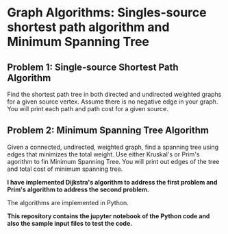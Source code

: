 # Graph Algorithms: Singles-source shortest path algorithm and Minimum Spanning Tree

## Problem 1: Single-source Shortest Path Algorithm
Find the shortest path tree in both directed and undirected weighted graphs for a given source vertex. Assume there is no negative edge in your graph. You will print each path and path cost for a given source.

## Problem 2: Minimum Spanning Tree Algorithm
Given a connected, undirected, weighted graph, find a spanning tree using edges that minimizes the total weight. Use either Kruskal's or Prim's agorithm to fin Minimum Spanning Tree. You will print out edges of the tree and total cost of minimum spanning tree.

**I have implemented Dijkstra's algorithm to address the first problem and Prim's algorithm to address the second problem.**

The algorithms are implemented in Python.

**This repository contains the jupyter notebook of the Python code and also the sample input files to test the code.**




